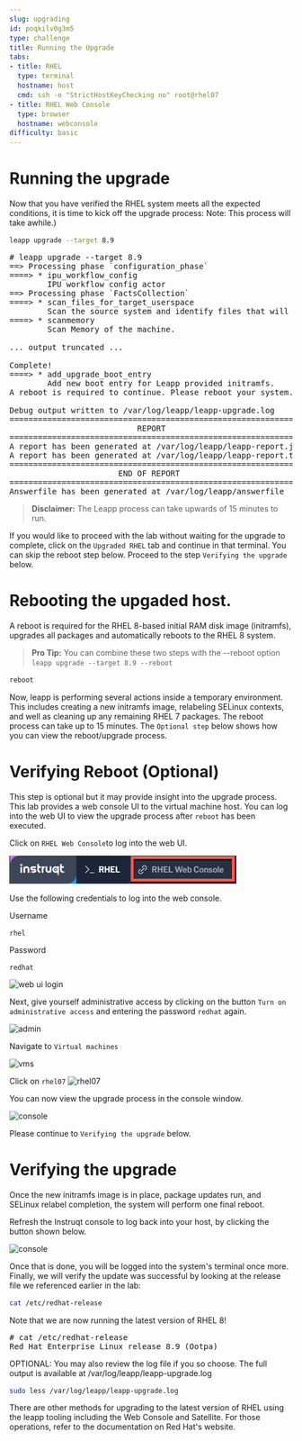 ```yaml
---
slug: upgrading
id: poqkilv0g3m5
type: challenge
title: Running the Upgrade
tabs:
- title: RHEL
  type: terminal
  hostname: host
  cmd: ssh -o "StrictHostKeyChecking no" root@rhel07
- title: RHEL Web Console
  type: browser
  hostname: webconsole
difficulty: basic
---
```

# Running the upgrade

Now that you have verified the RHEL system meets all the expected conditions, it is time to kick off the upgrade process:
Note: This process will take awhile.)

```bash
leapp upgrade --target 8.9

```

<pre class=file>
# leapp upgrade --target 8.9
==> Processing phase `configuration_phase`
====> * ipu_workflow_config
        IPU workflow config actor
==> Processing phase `FactsCollection`
====> * scan_files_for_target_userspace
        Scan the source system and identify files that will be copied into the target userspace when it is created.
====> * scanmemory
        Scan Memory of the machine.

... output truncated ...

Complete!
====> * add_upgrade_boot_entry
        Add new boot entry for Leapp provided initramfs.
A reboot is required to continue. Please reboot your system.

Debug output written to /var/log/leapp/leapp-upgrade.log
============================================================
                           REPORT
============================================================
A report has been generated at /var/log/leapp/leapp-report.json
A report has been generated at /var/log/leapp/leapp-report.txt
============================================================
                       END OF REPORT
============================================================
Answerfile has been generated at /var/log/leapp/answerfile
</pre>

>**Disclaimer:**
The Leapp process can take upwards of 15 minutes to run.
<!-- The Leapp process can take upwards of 15 minutes to run. Instead of waiting for that process to complete, a second server has been running the upgrade in the background. If you would like to save some time switch to the `webconsole` tab to finish the **Verifying the upgrade** section. -->

<!-- ![rhelTabs.png](../assets/rhelTabs.png)

The upgrade has only been _staged_; it has not been completed at this point. A reboot is required for the RHEL 8-based initial RAM disk image (initramfs), upgrades all packages and automatically reboots to the RHEL 8 system. -->
If you would like to proceed with the lab without waiting for the upgrade to complete, click on the `Upgraded RHEL` tab and continue in that terminal. You can skip the reboot step below. Proceed to the step `Verifying the upgrade` below.

Rebooting the upgaded host.
===========================
A reboot is required for the RHEL 8-based initial RAM disk image (initramfs), upgrades all packages and automatically reboots to the RHEL 8 system.

>**Pro Tip:** You can combine these two steps with the --reboot option
`leapp upgrade --target 8.9 --reboot`

```bash
reboot

```

Now, leapp is performing several actions inside a temporary environment. This includes creating a new initramfs image, relabeling SELinux contexts, and well as cleaning up any remaining RHEL 7 packages. The reboot process can take up to 15 minutes. The `Optional step` below shows how you can view the reboot/upgrade process.

Verifying Reboot (Optional)
=============
This step is optional but it may provide insight into the upgrade process. This lab provides a web console UI to the virtual machine host. You can log into the web UI to view the upgrade process after `reboot` has been executed.

Click on `RHEL Web Console`to log into the web UI.

![web console tab](../assets/rhelwebconsoletab.png)

Use the following credentials to log into the web console.

Username
```
rhel
```

Password
```
redhat
```

![web ui login](../assets/webuilogin.png)

Next, give yourself administrative access by clicking on the button `Turn on administrative access` and entering the password `redhat` again.

![admin](../assets/adminaccess.png)

Navigate to `Virtual machines`

![vms](../assets/virtualmachines.png)

Click on `rhel07`
![rhel07](../assets/rhel07.png)

You can now view the upgrade process in the console window.

![console](../assets/console.png)

Please continue to `Verifying the upgrade` below.

Verifying the upgrade
=====================
Once the new initramfs image is in place, package updates run, and SELinux relabel completion, the system will perform one final reboot.

Refresh the Instruqt console to log back into your host, by clicking the button shown below.

![console](../assets/refreshtheconsole.png)

Once that is done, you will be logged into the system's terminal once more. Finally, we will verify the update was successful by looking at the release file we referenced earlier in the lab:

```bash
cat /etc/redhat-release

```

Note that we are now running the latest version of RHEL 8!

<pre class=file>
# cat /etc/redhat-release
Red Hat Enterprise Linux release 8.9 (Ootpa)
</pre>

OPTIONAL: You may also review the log file if you so choose. The full output is available at /var/log/leapp/leapp-upgrade.log

```bash
sudo less /var/log/leapp/leapp-upgrade.log

```

There are other methods for upgrading to the latest version of RHEL using the leapp tooling including the Web Console and Satellite. For those operations, refer to the documentation on Red Hat's website.